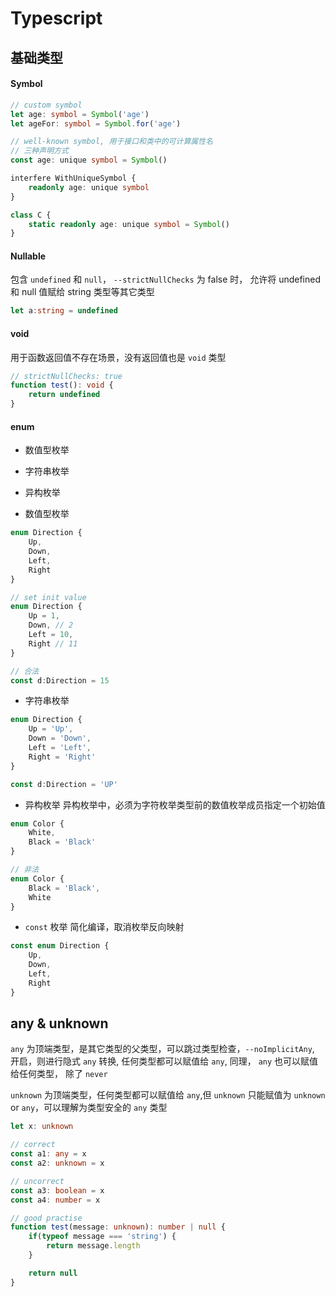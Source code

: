 # Typescript

## 基础类型

#### Symbol
```ts
// custom symbol
let age: symbol = Symbol('age')
let ageFor: symbol = Symbol.for('age')

// well-known symbol, 用于接口和类中的可计算属性名
// 三种声明方式
const age: unique symbol = Symbol()

interfere WithUniqueSymbol {
    readonly age: unique symbol
}

class C {
    static readonly age: unique symbol = Symbol()
}
```

#### Nullable
包含 `undefined` 和 `null`， `--strictNullChecks` 为 false 时， 允许将 undefined 和 null 值赋给 string 类型等其它类型
```ts
let a:string = undefined
```

#### void
用于函数返回值不存在场景，没有返回值也是 `void` 类型
```ts
// strictNullChecks: true
function test(): void {
    return undefined
}
```

#### enum
- 数值型枚举
- 字符串枚举
- 异构枚举
  
- 数值型枚举
```ts
enum Direction {
    Up,
    Down,
    Left,
    Right
}

// set init value
enum Direction {
    Up = 1,
    Down, // 2
    Left = 10,
    Right // 11
}

// 合法
const d:Direction = 15
```

- 字符串枚举
```ts
enum Direction {
    Up = 'Up',
    Down = 'Down',
    Left = 'Left',
    Right = 'Right'
}

const d:Direction = 'UP'
```

- 异构枚举
异构枚举中，必须为字符枚举类型前的数值枚举成员指定一个初始值
```ts
enum Color {
    White,
    Black = 'Black'
}

// 非法
enum Color {
    Black = 'Black',
    White
}
```
- `const` 枚举
简化编译，取消枚举反向映射
```ts
const enum Direction {
    Up,
    Down,
    Left,
    Right
}
```

## any & unknown 
`any` 为顶端类型，是其它类型的父类型，可以跳过类型检查，`--noImplicitAny`, 开启，则进行隐式 `any` 转换,
任何类型都可以赋值给 `any`, 同理， `any` 也可以赋值给任何类型， 除了 `never`

`unknown` 为顶端类型，任何类型都可以赋值给 `any`,但 `unknown` 只能赋值为 `unknown` or `any`，可以理解为类型安全的 `any` 类型
```ts
let x: unknown

// correct
const a1: any = x
const a2: unknown = x

// uncorrect
const a3: boolean = x
const a4: number = x

// good practise
function test(message: unknown): number | null {
    if(typeof message === 'string') {
        return message.length
    }

    return null
}
```